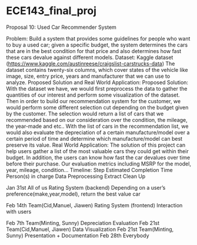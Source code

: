 # ECE143_final_proj

Proposal 10: Used Car Recommender System

Problem: 
Build a system that provides some guidelines for people who want to buy a used car; given a specific budget, the system determines the cars that are in the best condition for that price and also determines how fast these cars devalue against different models.
Dataset: 
Kaggle dataset (https://www.kaggle.com/austinreese/craigslist-carstrucks-data)
The dataset contains twenty-six columns, which cover states of the vehicle like image, size, entry price, years and manufacturer that we can use to analyze.
Proposed Solution and Real World Application:
Proposed Solution: With the dataset we have, we would first preprocess the data to gather the quantities of our interest and perform some visualization of the dataset. Then in order to build our recommendation system for the customer, we would perform some different selection cut depending on the budget given by the customer. The selection would return a list of cars that we recommended based on our consideration over the condition, the mileage, the year-made and etc.. With the list of cars in the recommendation list, we would also evaluate the depreciation of a certain manufacture/model over a certain period of time and determine which manufacture/model can best preserve its value.
Real World Application: The solution of this project can help users gather a list of the most valuable cars they could get within their budget. In addition, the users can know how fast the car devalues over time before their purchase. Our evaluation metrics including MSRP for the model, year, mileage, condition… 
Timeline:
Step
Estimated Completion Time
Person(s) in charge
Data Preprocessing
Extract
Clean Up

Jan 31st 
All of us
Rating System (backend)
Depending on a user’s preference(make,year,model), return the best value car

Feb 14th
Team(Cid,Manuel, Jiawen)
Rating System (frontend)
Interaction with users

Feb 7th
Team(Minting, Sunny)
Depreciation Evaluation
Feb 21st
Team(Cid,Manuel, Jiawen)
Data Visualization
Feb 21st
Team(Minting, Sunny)
Presentation + Documentation
Feb 28th
Everybody

